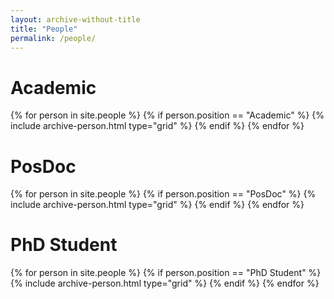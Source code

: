 ```yaml
---
layout: archive-without-title
title: "People"
permalink: /people/
---
```

<h1>Academic</h1>
<div class="grid__wrapper">
{% for person in site.people %}
  {% if person.position == "Academic" %}
    {% include archive-person.html type="grid" %}
  {% endif %}
{% endfor %}
</div>

<!-- Do not remove -->
<div style="clear:both;"></div>
<!-- Do not remove -->

<h1>PosDoc</h1>
<div class="grid__wrapper">
{% for person in site.people %}
  {% if person.position == "PosDoc" %}
    {% include archive-person.html type="grid" %}
  {% endif %}
{% endfor %}
</div>

<!-- Do not remove -->
<div style="clear:both;"></div>
<!-- Do not remove -->

<h1>PhD Student</h1>
<div class="grid__wrapper">
{% for person in site.people %}
  {% if person.position == "PhD Student" %}
    {% include archive-person.html type="grid" %}
  {% endif %}
{% endfor %}
</div>
